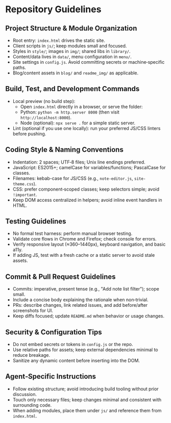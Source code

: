 # Repository Guidelines

## Project Structure & Module Organization
- Root entry: `index.html` drives the static site.
- Client scripts in `js/`; keep modules small and focused.
- Styles in `style/`; images in `img/`; shared libs in `library/`.
- Content/data lives in `data/`, menu configuration in `menu/`.
- Site settings in `config.js`. Avoid committing secrets or machine‑specific paths.
- Blog/content assets in `blog/` and `readme_img/` as applicable.

## Build, Test, and Development Commands
- Local preview (no build step):
  - Open `index.html` directly in a browser, or serve the folder:
  - Python: `python -m http.server 8000` (then visit `http://localhost:8000`).
  - Node (optional): `npx serve .` for a simple static server.
- Lint (optional if you use one locally): run your preferred JS/CSS linters before pushing.

## Coding Style & Naming Conventions
- Indentation: 2 spaces; UTF‑8 files; Unix line endings preferred.
- JavaScript: ES2015+; camelCase for variables/functions; PascalCase for classes.
- Filenames: kebab-case for JS/CSS (e.g., `note-editor.js`, `site-theme.css`).
- CSS: prefer component‑scoped classes; keep selectors simple; avoid `!important`.
- Keep DOM access centralized in helpers; avoid inline event handlers in HTML.

## Testing Guidelines
- No formal test harness: perform manual browser testing.
- Validate core flows in Chrome and Firefox; check console for errors.
- Verify responsive layout (≈360–1440px), keyboard navigation, and basic a11y.
- If adding JS, test with a fresh cache or a static server to avoid stale assets.

## Commit & Pull Request Guidelines
- Commits: imperative, present tense (e.g., "Add note list filter"); scope small.
- Include a concise body explaining the rationale when non‑trivial.
- PRs: describe changes, link related issues, and add before/after screenshots for UI.
- Keep diffs focused; update `README.md` when behavior or usage changes.

## Security & Configuration Tips
- Do not embed secrets or tokens in `config.js` or the repo.
- Use relative paths for assets; keep external dependencies minimal to reduce breakage.
- Sanitize any dynamic content before inserting into the DOM.

## Agent‑Specific Instructions
- Follow existing structure; avoid introducing build tooling without prior discussion.
- Touch only necessary files; keep changes minimal and consistent with surrounding code.
- When adding modules, place them under `js/` and reference them from `index.html`.
